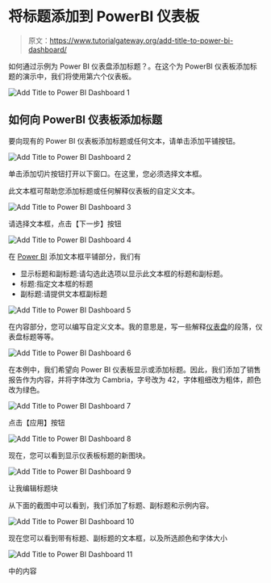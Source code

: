 # 将标题添加到 PowerBI 仪表板

> 原文：<https://www.tutorialgateway.org/add-title-to-power-bi-dashboard/>

如何通过示例为 Power BI 仪表盘添加标题？。在这个为 PowerBI 仪表板添加标题的演示中，我们将使用第六个仪表板。

![Add Title to Power BI Dashboard 1](img/cf6c200f654ad91170d264cbf907bc8c.png)

## 如何向 PowerBI 仪表板添加标题

要向现有的 Power BI 仪表板添加标题或任何文本，请单击添加平铺按钮。

![Add Title to Power BI Dashboard 2](img/7c03296ba04ce8389a9862dec72469f7.png)

单击添加切片按钮打开以下窗口。在这里，您必须选择文本框。

此文本框可帮助您添加标题或任何解释仪表板的自定义文本。

![Add Title to Power BI Dashboard 3](img/ec476bd5d335658377a37298765c2bca.png)

请选择文本框，点击【下一步】按钮

![Add Title to Power BI Dashboard 4](img/d53295666465d24625a564ef13d4ba56.png)

在 [Power BI](https://www.tutorialgateway.org/power-bi-tutorial/) 添加文本框平铺部分，我们有

*   显示标题和副标题:请勾选此选项以显示此文本框的标题和副标题。
*   标题:指定文本框的标题
*   副标题:请提供文本框副标题

![Add Title to Power BI Dashboard 5](img/14dee909d6e489a372d73f8822f613b5.png)

在内容部分，您可以编写自定义文本。我的意思是，写一些解释[仪表盘](https://www.tutorialgateway.org/create-a-power-bi-dashboard/)的段落，仪表盘标题等等。

![Add Title to Power BI Dashboard 6](img/69d4844fe19b9b4e25f044e64ad0822d.png)

在本例中，我们希望向 Power BI 仪表板显示或添加标题。因此，我们添加了销售报告作为内容，并将字体改为 Cambria，字号改为 42，字体粗细改为粗体，颜色改为绿色。

![Add Title to Power BI Dashboard 7](img/46967e247be6fa854ee6f63b3b349f52.png)

点击【应用】按钮

![Add Title to Power BI Dashboard 8](img/a10873f2de15d84b7d5f7f105fd5fb41.png)

现在，您可以看到显示仪表板标题的新图块。

![Add Title to Power BI Dashboard 9](img/04810bbb4164fc99b007f14d51620ce4.png)

让我编辑标题块

从下面的截图中可以看到，我们添加了标题、副标题和示例内容。

![Add Title to Power BI Dashboard 10](img/cbb426cc99afe4eb64e2cdfedd353f2e.png)

现在您可以看到带有标题、副标题的文本框，以及所选颜色和字体大小

![Add Title to Power BI Dashboard 11](img/f54a4db4b9cf173daafcf74cb6d06c80.png)

中的内容